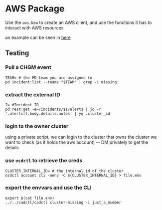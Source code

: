 # AWS Package

Use the `aws.New` to create an AWS client, and use the functions it has to interact with AWS resources

an example can be seen in [here](../../cadctl/cmd/cluster-missing/cluster-missing.go)

## Testing

### Pull a CHGM event
```
TEAM= # the PD team you are assigned to
pd incident:list --teams "$TEAM" | grep -i missing
```

### extract the external ID
```
I= #Incident ID
pd rest:get -e=/incidents/$I/alerts | jq -r '.alerts[].body.details.notes' | yq .cluster_id
```

### login to the owner cluster
using a private script, we can login to the cluster that owns the cluster we want to check (as it holds the aws account)
-- DM privately to get the details

### use `osdctl` to retrieve the creds
```
CLUSTER_INTERNAL_ID= # the internal id of the cluster
osdctl account cli -oenv -C ${CLUSTER_INTERNAL_ID} > file.env
```

### export the envvars and use the CLI

```
export $(cat file.env)
../../cadctl/cadctl cluster-missing -i just_a_number
```
